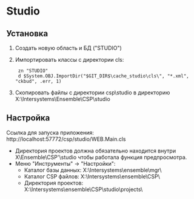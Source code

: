 Studio
============
Установка
----------
1. Создать новую область и БД ("STUDIO")
2. Импортировать классы с директории cls:

		zn "STUDIO" 
		d $System.OBJ.ImportDir("$GIT_DIR$\cache_studio\cls\", "*.xml", "ckbud", .err, 1)
		
3. Скопировать файлы с директории csp\studio в директорию X:\Intersystems\Ensemble\CSP\studio

Настройка
----------
Ссылка для запуска приложения: http://localhost:57772/csp/studio/WEB.Main.cls

* Директория проектов должна обязательно находится внутри X\Ensemble\CSP'\studio
чтобы работала функция предпросмотра.
* Меню "Инструменты" -> "Настройки":
  * Каталог базы данных: X:\Intersystems\ensemble\mgr\
  * Каталог CSP файлов: X:\Intersystems\ensemble\CSP\
  * Директория проектов: X:\Intersystems\ensemble\CSP\studio\projects\
  

